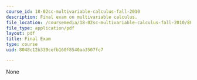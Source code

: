 ```yaml
---
course_id: 18-02sc-multivariable-calculus-fall-2010
description: Final exam on multivariable calculus.
file_location: /coursemedia/18-02sc-multivariable-calculus-fall-2010/8048c12b339cefb160f8540aa3507fc7_MIT18_02SC_finalexam.pdf
file_type: application/pdf
layout: pdf
title: Final Exam
type: course
uid: 8048c12b339cefb160f8540aa3507fc7

---
```

None